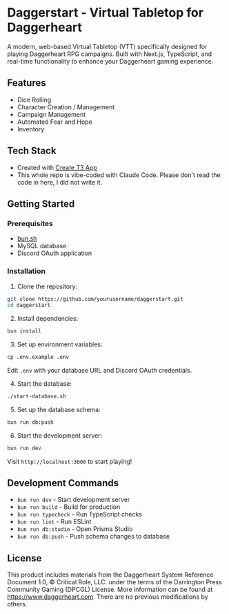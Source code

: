 # Daggerstart - Virtual Tabletop for Daggerheart

A modern, web-based Virtual Tabletop (VTT) specifically designed for playing Daggerheart RPG campaigns. Built with Next.js, TypeScript, and real-time functionality to enhance your Daggerheart gaming experience.

## Features
- Dice Rolling
- Character Creation / Management
- Campaign Management
- Automated Fear and Hope
- Inventory

## Tech Stack
- Created with [Create T3 App](https://create.t3.gg/)
- This whole repo is vibe-coded with Claude Code. Please don't read the code in here, I did not write it.

## Getting Started

### Prerequisites

- [bun.sh](https://bun.sh/)
- MySQL database
- Discord OAuth application

### Installation

1. Clone the repository:

```bash
git clone https://github.com/yourusername/daggerstart.git
cd daggerstart
```

2. Install dependencies:

```bash
bun install
```

3. Set up environment variables:

```bash
cp .env.example .env
```

Edit `.env` with your database URL and Discord OAuth credentials.

4. Start the database:

```bash
./start-database.sh
```

5. Set up the database schema:

```bash
bun run db:push
```

6. Start the development server:

```bash
bun run dev
```

Visit `http://localhost:3000` to start playing!

## Development Commands

- `bun run dev` - Start development server
- `bun run build` - Build for production
- `bun run typecheck` - Run TypeScript checks
- `bun run lint` - Run ESLint
- `bun run db:studio` - Open Prisma Studio
- `bun run db:push` - Push schema changes to database

## License

This product includes materials from the Daggerheart System Reference Document 1.0, © Critical Role, LLC. under the terms of the Darrington Press Community Gaming (DPCGL) License. More information can be found at https://www.daggerheart.com. There are no previous modifications by others.
